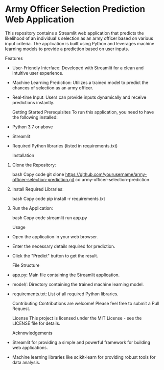 # Army Officer Selection Prediction Web Application
This repository contains a Streamlit web application that predicts the likelihood of an individual's selection as an army officer based on various input criteria. The application is built using Python and leverages machine learning models to provide a prediction based on user inputs.

   Features
 - User-Friendly Interface: Developed with Streamlit for a clean and intuitive user experience.
 - Machine Learning Prediction: Utilizes a trained model to predict the chances of selection as an army officer.
 - Real-time Input: Users can provide inputs dynamically and receive predictions instantly.
  
    Getting Started
Prerequisites
To run this application, you need to have the following installed:

 - Python 3.7 or above
 - Streamlit
 - Required Python libraries (listed in requirements.txt)
  
   Installation
  
1. Clone the Repository:

   bash
   Copy code
   git clone https://github.com/yourusername/army-officer-selection-prediction.git
   cd army-officer-selection-prediction

2. Install Required Libraries:

   bash
   Copy code
   pip install -r requirements.txt

3. Run the Application:

   bash
   Copy code
   streamlit run app.py

     Usage
- Open the application in your web browser.
- Enter the necessary details required for prediction.
- Click the "Predict" button to get the result.
  
     File Structure
- app.py: Main file containing the Streamlit application.
- model/: Directory containing the trained machine learning model.
- requirements.txt: List of all required Python libraries.
  
     Contributing
Contributions are welcome! Please feel free to submit a Pull Request.

     License
This project is licensed under the MIT License - see the LICENSE file for details.

     Acknowledgements
- Streamlit for providing a simple and powerful framework for building web applications.
- Machine learning libraries like scikit-learn for providing robust tools for data analysis.

   
